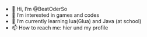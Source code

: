 - 👋 Hi, I’m @BeatOderSo
- 👀 I’m interested in games and codes
- 🌱 I’m currently learning lua(Glua) and Java (at school)
- 📫 How to reach me: hier und my profile

